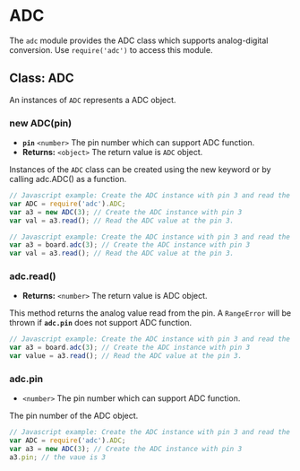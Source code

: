 # ADC

The `adc` module provides the ADC class which supports analog-digital conversion. Use `require('adc')` to access this module.

## Class: ADC

An instances of `ADC` represents a ADC object.

### new ADC\(pin\)

* **`pin`** `<number>` The pin number which can support ADC function.
* **Returns:** `<object>` The return value is `ADC` object.

Instances of the `ADC` class can be created using the new keyword or by calling adc.ADC\(\) as a function.

```javascript
// Javascript example: Create the ADC instance with pin 3 and read the value.
var ADC = require('adc').ADC;
var a3 = new ADC(3); // Create the ADC instance with pin 3
var val = a3.read(); // Read the ADC value at the pin 3.
```

```javascript
// Javascript example: Create the ADC instance with pin 3 and read the value.
var a3 = board.adc(3); // Create the ADC instance with pin 3
var val = a3.read(); // Read the ADC value at the pin 3.
```

### adc.read\(\)

* **Returns:** `<number>` The return value is ADC object.

This method returns the analog value read from the pin. A `RangeError` will be thrown if **`adc.pin`** does not support ADC function.

```javascript
// Javascript example: Create the ADC instance with pin 3 and read the value.
var a3 = board.adc(3); // Create the ADC instance with pin 3
var value = a3.read(); // Read the ADC value at the pin 3.
```

### adc.pin

* `<number>` The pin number which can support ADC function.

The pin number of the ADC object.

```javascript
// Javascript example: Create the ADC instance with pin 3 and read the value.
var ADC = require('adc').ADC;
var a3 = new ADC(3); // Create the ADC instance with pin 3
a3.pin; // the vaue is 3
```

